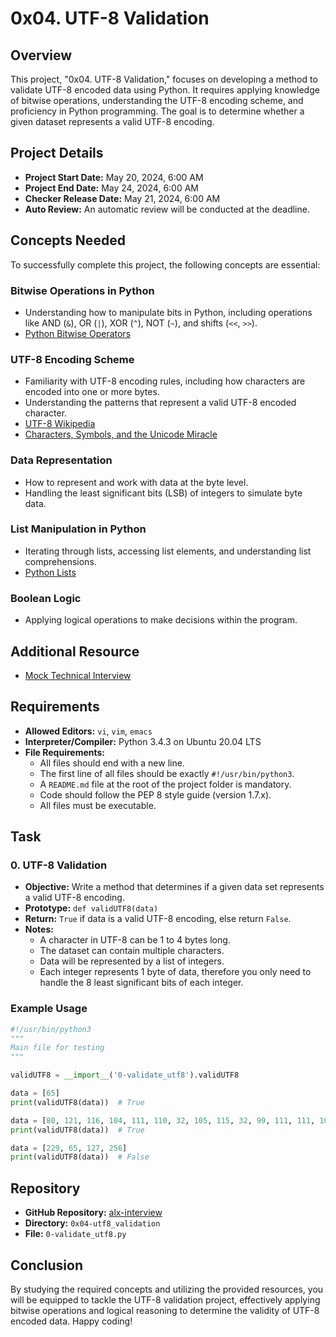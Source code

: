 # 0x04. UTF-8 Validation

## Overview

This project, "0x04. UTF-8 Validation," focuses on developing a method to validate UTF-8 encoded data using Python. It requires applying knowledge of bitwise operations, understanding the UTF-8 encoding scheme, and proficiency in Python programming. The goal is to determine whether a given dataset represents a valid UTF-8 encoding.

## Project Details

- **Project Start Date:** May 20, 2024, 6:00 AM
- **Project End Date:** May 24, 2024, 6:00 AM
- **Checker Release Date:** May 21, 2024, 6:00 AM
- **Auto Review:** An automatic review will be conducted at the deadline.

## Concepts Needed

To successfully complete this project, the following concepts are essential:

### Bitwise Operations in Python

- Understanding how to manipulate bits in Python, including operations like AND (`&`), OR (`|`), XOR (`^`), NOT (`~`), and shifts (`<<`, `>>`).
- [Python Bitwise Operators](https://realpython.com/python-bitwise-operators/)

### UTF-8 Encoding Scheme

- Familiarity with UTF-8 encoding rules, including how characters are encoded into one or more bytes.
- Understanding the patterns that represent a valid UTF-8 encoded character.
- [UTF-8 Wikipedia](https://en.wikipedia.org/wiki/UTF-8)
- [Characters, Symbols, and the Unicode Miracle](https://www.joelonsoftware.com/2003/10/08/the-absolute-minimum-every-software-developer-absolutely-positively-must-know-about-unicode-and-character-sets-no-excuses/)

### Data Representation

- How to represent and work with data at the byte level.
- Handling the least significant bits (LSB) of integers to simulate byte data.

### List Manipulation in Python

- Iterating through lists, accessing list elements, and understanding list comprehensions.
- [Python Lists](https://docs.python.org/3/tutorial/datastructures.html)

### Boolean Logic

- Applying logical operations to make decisions within the program.

## Additional Resource

- [Mock Technical Interview](https://www.pramp.com/)

## Requirements

- **Allowed Editors:** `vi`, `vim`, `emacs`
- **Interpreter/Compiler:** Python 3.4.3 on Ubuntu 20.04 LTS
- **File Requirements:**
  - All files should end with a new line.
  - The first line of all files should be exactly `#!/usr/bin/python3`.
  - A `README.md` file at the root of the project folder is mandatory.
  - Code should follow the PEP 8 style guide (version 1.7.x).
  - All files must be executable.

## Task

### 0. UTF-8 Validation

- **Objective:** Write a method that determines if a given data set represents a valid UTF-8 encoding.
- **Prototype:** `def validUTF8(data)`
- **Return:** `True` if data is a valid UTF-8 encoding, else return `False`.
- **Notes:**
  - A character in UTF-8 can be 1 to 4 bytes long.
  - The dataset can contain multiple characters.
  - Data will be represented by a list of integers.
  - Each integer represents 1 byte of data, therefore you only need to handle the 8 least significant bits of each integer.

### Example Usage

```python
#!/usr/bin/python3
"""
Main file for testing
"""

validUTF8 = __import__('0-validate_utf8').validUTF8

data = [65]
print(validUTF8(data))  # True

data = [80, 121, 116, 104, 111, 110, 32, 105, 115, 32, 99, 111, 111, 108, 33]
print(validUTF8(data))  # True

data = [229, 65, 127, 256]
print(validUTF8(data))  # False
```

## Repository

- **GitHub Repository:** [alx-interview](https://github.com/alx-interview)
- **Directory:** `0x04-utf8_validation`
- **File:** `0-validate_utf8.py`

## Conclusion

By studying the required concepts and utilizing the provided resources, you will be equipped to tackle the UTF-8 validation project, effectively applying bitwise operations and logical reasoning to determine the validity of UTF-8 encoded data. Happy coding!
